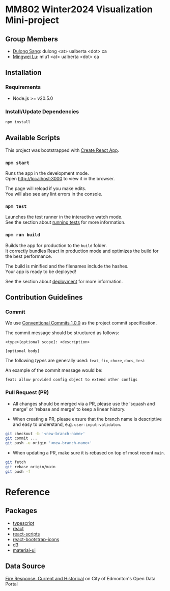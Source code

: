 # MM802 Winter2024 Visualization Mini-project

## Group Members
- [Dulong Sang](https://github.com/DulongSang): dulong &lt;at&gt; ualberta &lt;dot&gt; ca
- [Mingwei Lu](https://github.com/MingweiLu): mlu1 &lt;at&gt; ualberta &lt;dot&gt; ca

## Installation

### Requirements
- Node.js >= v20.5.0

### Install/Update Dependencies

```bash
npm install
```

## Available Scripts

This project was bootstrapped with [Create React App](https://github.com/facebook/create-react-app).

### `npm start`

Runs the app in the development mode.\
Open [http://localhost:3000](http://localhost:3000) to view it in the browser.

The page will reload if you make edits.\
You will also see any lint errors in the console.

### `npm test`

Launches the test runner in the interactive watch mode.\
See the section about [running tests](https://facebook.github.io/create-react-app/docs/running-tests) for more information.

### `npm run build`

Builds the app for production to the `build` folder.\
It correctly bundles React in production mode and optimizes the build for the best performance.

The build is minified and the filenames include the hashes.\
Your app is ready to be deployed!

See the section about [deployment](https://facebook.github.io/create-react-app/docs/deployment) for more information.


## Contribution Guidelines

### Commit

We use [Conventional Commits 1.0.0](https://www.conventionalcommits.org/en/v1.0.0/) as the project commit specification.

The commit message should be structured as follows:
```
<type>[optional scope]: <description>

[optional body]
```

The following *type*s are generally used: `feat`, `fix`, `chore`, `docs`, `test`

An example of the commit message would be:
```
feat: allow provided config object to extend other configs
```

### Pull Request (PR)

- All changes should be merged via a PR, please use the 'squash and merge' or 'rebase and merge' to keep a linear history.

- When creating a PR, please ensure that the branch name is descriptive and easy to understand, e.g. `user-input-validaton`.

```bash
git checkout -b '<new-branch-name>'
git commit ...
git push -u origin '<new-branch-name>'
```

- When updating a PR, make sure it is rebased on top of most recent `main`.

```bash
git fetch
git rebase origin/main
git push -f
```

# Reference

## Packages

- [typescript](https://github.com/microsoft/TypeScript)
- [react](https://github.com/facebook/react)
- [react-scripts](https://github.com/facebook/create-react-app)
- [react-bootstrap-icons](https://github.com/ismamz/react-bootstrap-icons)
- [d3](https://github.com/d3/d3)
- [material-ui](https://github.com/mui/material-ui)

## Data Source

[Fire Response: Current and Historical](https://data.edmonton.ca/Emergency-Services/Fire-Response-Current-and-Historical/7hsn-idqi/about_data) on City of Edmonton's Open Data Portal
